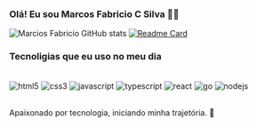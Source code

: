 
### Olá! Eu sou Marcos Fabricio C Silva 👋🏽

![Marcios Fabricio GitHub stats](https://github-readme-stats.vercel.app/api?username=marcosfabricio&show_icons=true&theme=dracula)
[![Readme Card](https://github-readme-stats.vercel.app/api/pin/?username=marcosfabricio&repo=github-readme-stats)](https://github.com/anuraghazra/github-readme-stats)

### Tecnoligias que eu uso no meu dia

<div style="display: inline_block"><br/>
  <img align="center" alt="html5" src="https://img.shields.io/badge/HTML5-E34F26?style=for-the-badge&logo=html5&logoColor=white" />
   <img align="center" alt="css3" src="https://img.shields.io/badge/CSS3-1572B6?style=for-the-badge&logo=css3&logoColor=white" />
    <img align="center" alt="javascript" src="https://img.shields.io/badge/JavaScript-F7DF1E?style=for-the-badge&logo=javascript&logoColor=black" />
     <img align="center" alt="typescript" src="https://img.shields.io/badge/TypeScript-007ACC?style=for-the-badge&logo=typescript&logoColor=white" /> <img align="center" alt="react" src="https://img.shields.io/badge/React-20232A?style=for-the-badge&logo=react&logoColor=61DAFB" /> <img align="center" alt="go" src="https://img.shields.io/badge/Go-00ADD8?style=for-the-badge&logo=go&logoColor=white" />
     <img align="center" alt="nodejs" src="https://img.shields.io/badge/Node.js-43853D?style=for-the-badge&logo=node.js&logoColor=white" />
</div><br>

Apaixonado por tecnologia, iniciando minha trajetória. 🚀

